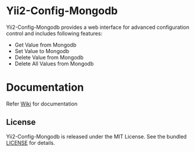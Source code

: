 Yii2-Config-Mongodb
===========

Yii2-Config-Mongodb provides a web interface for advanced configuration control and includes following features:

- Get Value from Mongodb
- Set Value to Mongodb
- Delete Value from Mongodb
- Delete All Values from Mongodb

Documentation
=============

Refer [Wiki](https://github.com/spzgy/yii2-config-mongodb/wiki) for documentation

## License

Yii2-Config-Mongodb is released under the MIT License. See the bundled [LICENSE](LICENSE) for details.

